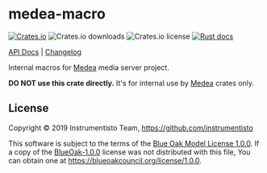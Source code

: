 medea-macro
===========

[![Crates.io](https://img.shields.io/crates/v/medea-macro)](https://crates.io/crates/medea-macro)
![Crates.io downloads](https://img.shields.io/crates/d/medea-macro)
![Crates.io license](https://img.shields.io/crates/l/medea-macro)
[![Rust docs](https://docs.rs/medea-macro/badge.svg)](https://docs.rs/medea-macro)

[API Docs](https://docs.rs/medea-macro) |
[Changelog](https://github.com/instrumentisto/medea-jason/blob/master/crates/medea-macro/CHANGELOG.md)

Internal macros for [Medea] media server project.

__DO NOT use this crate directly.__ It's for internal use by [Medea] crates only.




## License

Copyright © 2019 Instrumentisto Team, <https://github.com/instrumentisto>

This software is subject to the terms of the [Blue Oak Model License 1.0.0](https://github.com/instrumentisto/medea-jason/blob/crates/medea-macro/LICENSE.md). If a copy of the [BlueOak-1.0.0](https://spdx.org/licenses/BlueOak-1.0.0.html) license was not distributed with this file, You can obtain one at <https://blueoakcouncil.org/license/1.0.0>.





[Medea]: https://github.com/instrumentisto/medea
